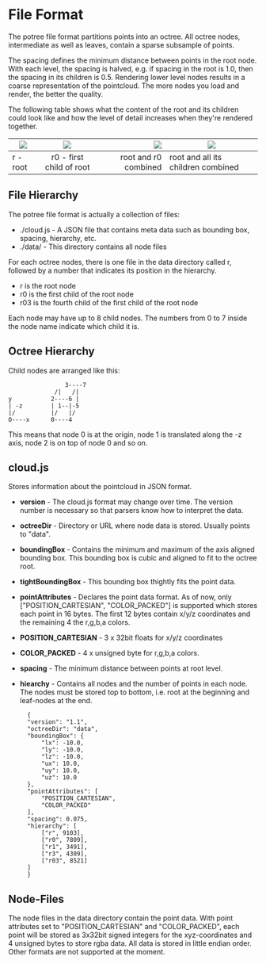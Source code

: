 # File Format

The potree file format partitions points into an octree. All octree nodes,
intermediate as well as leaves, contain a sparse subsample of points.

The spacing defines the minimum distance between points in the root node.
With each level, the spacing is halved, e.g. if spacing in the root is 1.0,
then the spacing in its children is 0.5.
Rendering lower level nodes results in a coarse representation of the pointcloud.
The more nodes you load and render, the better the quality.

The following table shows what the content of the root and its children could
look like and how the level of detail increases when they're rendered together.

| ![](./images/r.png "")        | ![](./images/r1.png "") | ![](./images/r_and_r1.png "") | ![](./images/r_and_rx.png "") |
| ------------- |:-------------:| -----:| --- |
| r - root      | r0 - first child of root | root and r0 combined | root and all its children combined |

## File Hierarchy

The potree file format is actually a collection of files:
* ./cloud.js - A JSON file that contains meta data such as bounding box, spacing, hierarchy, etc.
* ./data/ - This directory contains all node files

For each octree nodes, there is one file in the data directory called r,
followed by a number that indicates its position in the hierarchy.
* r is the root node
* r0 is the first child of the root node
* r03 is the fourth child of the first child of the root node

Each node may have up to 8 child nodes. The numbers from 0 to 7 inside the node name
indicate which child it is.


## Octree Hierarchy

Child nodes are arranged like this:

				    3----7
			  	 /|   /|
    y 	    	2----6 |
    | -z	  	| 1--|-5
    |/			|/   |/
    O----x		0----4

This means that node 0 is at the origin, node 1 is translated along the -z axis,
node 2 is on top of node 0 and so on.

## cloud.js

Stores information about the pointcloud in JSON format.

* __version__ - The cloud.js format may change over time. The version number is
necessary so that parsers know how to interpret the data.
* __octreeDir__ - Directory or URL where node data is stored. Usually points to
"data".
* __boundingBox__ - Contains the minimum and maximum of the axis aligned bounding box. This bounding box is cubic and aligned to fit to the octree root.
* __tightBoundingBox__ - This bounding box thightly fits the point data.
* __pointAttributes__ - Declares the point data format.
 As of now, only ["POSITION_CARTESIAN", "COLOR_PACKED"] is supported which
 stores each point in 16 bytes. The first 12 bytes contain x/y/z coordinates and
 the remaining 4 the r,g,b,a colors.
 * __POSITION_CARTESIAN__ - 3 x 32bit floats for x/y/z coordinates
 * __COLOR_PACKED__ - 4 x unsigned byte for r,g,b,a colors.
* __spacing__ - The minimum distance between points at root level.
* __hiearchy__ - Contains all nodes and the number of points in each node.
The nodes must be stored top to bottom, i.e. root at the beginning and leaf-nodes at the end.


     	{
     	"version": "1.1",
     	"octreeDir": "data",
     	"boundingBox": {
     		"lx": -10.0,
     		"ly": -10.0,
     		"lz": -10.0,
     		"ux": 10.0,
     		"uy": 10.0,
     		"uz": 10.0
     	},
     	"pointAttributes": [
     		"POSITION_CARTESIAN",
     		"COLOR_PACKED"
     	],
     	"spacing": 0.075,
     	"hierarchy": [
     		["r", 9103],
     		["r0", 7809],
     		["r1", 3491],
     		["r3", 4309],
     		["r03", 8521]
     	]
     	}

    
## Node-Files

The node files in the data directory contain the point data.
With point attributes set to "POSITION_CARTESIAN" and "COLOR_PACKED",
each point will be stored as 3x32bit signed integers for the xyz-coordinates and 4 unsigned bytes to store
rgba data. All data is stored in little endian order.
Other formats are not supported at the moment.
